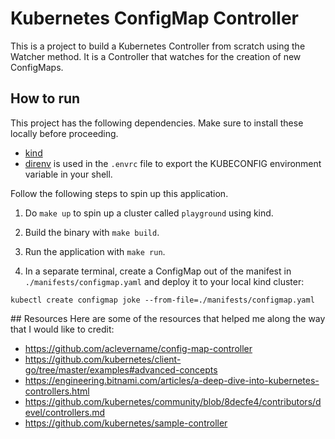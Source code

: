 # Kubernetes ConfigMap Controller

This is a project to build a Kubernetes Controller from scratch using the Watcher method. It is a Controller that watches for the creation of new ConfigMaps.

## How to run
This project has the following dependencies. Make sure to install these locally before proceeding.
- [kind](https://kind.sigs.k8s.io/docs/user/quick-start/)
- [direnv](https://direnv.net/#basic-installation) is used in the `.envrc` file to export the KUBECONFIG environment variable in your shell. 

Follow the following steps to spin up this application.

1. Do `make up` to spin up a cluster called `playground` using kind.

2. Build the binary with `make build`.

3. Run the application with `make run`.

4. In a separate terminal, create a ConfigMap out of the manifest in `./manifests/configmap.yaml` and deploy it to your local kind cluster:

```
kubectl create configmap joke --from-file=./manifests/configmap.yaml
```

## Resources
Here are some of the resources that helped me along the way that I would like to credit:
- https://github.com/aclevername/config-map-controller
- https://github.com/kubernetes/client-go/tree/master/examples#advanced-concepts
- https://engineering.bitnami.com/articles/a-deep-dive-into-kubernetes-controllers.html
- https://github.com/kubernetes/community/blob/8decfe4/contributors/devel/controllers.md
- https://github.com/kubernetes/sample-controller
